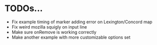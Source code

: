# TODOs...
- Fix example timing of marker adding error on Lexington/Concord map
- Fix weird mozilla squigly on input line
- Make sure onRemove is working correctly
- Make another example with more customizable options set